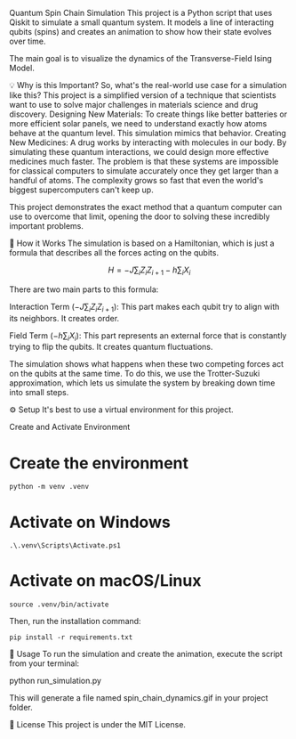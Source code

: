 Quantum Spin Chain Simulation
This project is a Python script that uses Qiskit to simulate a small quantum system. It models a line of interacting qubits (spins) and creates an animation to show how their state evolves over time.

The main goal is to visualize the dynamics of the Transverse-Field Ising Model.

💡 Why is this Important?
So, what's the real-world use case for a simulation like this? This project is a simplified version of a technique that scientists want to use to solve major challenges in materials science and drug discovery.
Designing New Materials: To create things like better batteries or more efficient solar panels, we need to understand exactly how atoms behave at the quantum level. This simulation mimics that behavior.
Creating New Medicines: A drug works by interacting with molecules in our body. By simulating these quantum interactions, we could design more effective medicines much faster.
The problem is that these systems are impossible for classical computers to simulate accurately once they get larger than a handful of atoms. The complexity grows so fast that even the world's biggest supercomputers can't keep up.

This project demonstrates the exact method that a quantum computer can use to overcome that limit, opening the door to solving these incredibly important problems.

🔬 How it Works
The simulation is based on a Hamiltonian, which is just a formula that describes all the forces acting on the qubits.

<div align="center">

$$
H = -J \sum_{i} Z_i Z_{i+1} - h \sum_{i} X_i
$$

</div>
 
There are two main parts to this formula:

Interaction Term ($-J \sum_{i} Z_i Z_{i+1}$): This part makes each qubit try to align with its neighbors. It creates order.

Field Term ($-h \sum_{i} X_i$): This part represents an external force that is constantly trying to flip the qubits. It creates quantum fluctuations.

The simulation shows what happens when these two competing forces act on the qubits at the same time. To do this, we use the Trotter-Suzuki approximation, which lets us simulate the system by breaking down time into small steps.

⚙️ Setup
It's best to use a virtual environment for this project.

Create and Activate Environment
# Create the environment
```
python -m venv .venv
```
# Activate on Windows
```
.\.venv\Scripts\Activate.ps1
```
# Activate on macOS/Linux
```
source .venv/bin/activate
```
Then, run the installation command:
```
pip install -r requirements.txt
```
🚀 Usage
To run the simulation and create the animation, execute the script from your terminal:

python run_simulation.py

This will generate a file named spin_chain_dynamics.gif in your project folder.

📄 License
This project is under the MIT License.



